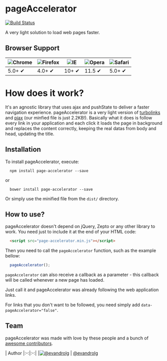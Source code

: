 # pageAccelerator
[![Build
Status](https://travis-ci.org/Easyfood/pageAccelerator.svg?branch=master)](https://travis-ci.org/Easyfood/pageAccelerator)

A very light solution to load web pages faster.

## Browser Support
![Chrome](https://raw.github.com/alrra/browser-logos/master/chrome/chrome_48x48.png) | ![Firefox](https://raw.github.com/alrra/browser-logos/master/firefox/firefox_48x48.png) | ![IE](https://raw.github.com/alrra/browser-logos/master/internet-explorer/internet-explorer_48x48.png) | ![Opera](https://raw.github.com/alrra/browser-logos/master/opera/opera_48x48.png) | ![Safari](https://raw.github.com/alrra/browser-logos/master/safari/safari_48x48.png)
--- | --- | --- | --- | --- |
5.0+ ✔ | 4.0+ ✔ | 10+ ✔ | 11.5 ✔ | 5.0+ ✔ |

# How does it work?
It's an agnostic library that uses ajax and pushState to deliver a faster navigation experience. pageAccelerator is a very light version of [turbolinks](https://github.com/turbolinks/turbolinks) and [pjax](https://github.com/defunkt/jquery-pjax) (our minfied file is just 2.2KB!). Basically what it does is follow every link in your application and each click it loads the page in background and replaces the content correctly, keeping the real datas from body and head, updating the title.

## Installation
To install pageAccelerator, execute:

```shell
  npm install page-accelerator --save
```

or

```shell
  bower install page-accelerator --save
```

Or simply use the minified file from the `dist/` directory.

## How to use?
pageAccelerator doesn't depend on jQuery, Zepto or any other library to work. You need just to include it at the end of your HTML code:

```html
  <script src="page-accelerator.min.js"></script>
```

Then you need to call the `pageAccelerator` function, such as the example bellow:

```js
  pageAccelerator();
```

`pageAccelerator` can also receive a callback as a parameter - this callback will be called whenever a new page has loaded.

Just call it and pageAccelerator was already following the web application links.

For links that you don't want to be followed, you need simply add `data-pageAccelerator="false"`.

## Team
pageAccelerator was made with love by these people and a bunch of [awesome contributors](https://github.com/EasyFood/pageAccelerator/graphs/contributors).

| Author
|:-:|:-:|
|[![@evandrolg](https://avatars3.githubusercontent.com/u/444054?v=3&amp;s=96)](https://github.com/evandrolg)
| [@evandrolg](https://github.com/evandrolg)

